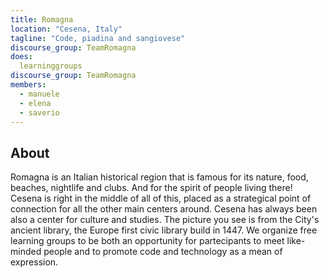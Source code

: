 ```yaml
---
title: Romagna
location: "Cesena, Italy"
tagline: "Code, piadina and sangiovese"
discourse_group: TeamRomagna
does:
  learninggroups
discourse_group: TeamRomagna
members:
  - manuele
  - elena
  - saverio
---
```


## About

Romagna is an Italian historical region that is famous for its nature, food, beaches, nightlife and clubs. And for the spirit of people living there! Cesena is right in the middle of all of this, placed as a strategical point of connection for all the other main centers around.
Cesena has always been also a center for culture and studies. The picture you see is from the City's ancient library, the Europe first civic library build in 1447.
We organize free learning groups to be both an opportunity for partecipants to meet like-minded people and to promote code and technology as a mean of expression.

